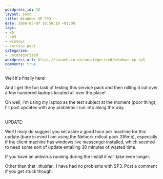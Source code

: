 ```yaml
--- 
wordpress_id: 42
layout: post
title: Windows XP SP3
date: 2008-05-07 10:59:10 +01:00
tags: 
- xp
- sp3
- windows
- service pack
categories: 
- uncategorized
wordpress_url: https://saiweb.co.uk/uncategorized/windows-xp-sp3
comments: true
---
```

<p><script type="text/javascript"><!--<br/>google_ad_client = "pub-5002016982726982";<br/>/* 468x60, created 09/04/08 */<br/>google_ad_slot = "2202844884";<br/>google_ad_width = 468;<br/>google_ad_height = 60;<br/>//--><br/></script></p>
<p><script type="text/javascript"><br/>src="https://pagead2.googlesyndication.com/pagead/show_ads.js"><br/></script></p>
<p>
<p>Well it's finally here!</p>
<p>
<p>And I get the fun task of testing this service pack and then rolling it out over a few hundered laptops located all over the place!</p>
<p>
<p>Oh well, I'm using my laptop as the test subject at the moment (poor thing), I'll post updates with any problems I run into along the way.</p>
<p>
<p><script type="text/javascript"><!--<br/>google_ad_client = "pub-5002016982726982";<br/>/* 468x60, created 09/04/08 */<br/>google_ad_slot = "2202844884";<br/>google_ad_width = 468;<br/>google_ad_height = 60;<br/>//--><br/></script><br />UPDATE:</p>
<p>Well I realy do suggest you set aside a good hour per machine for this update (bare in mind I am using the Netoork rollout pack 316mb), especially if the client machine has windows live messenger installed, which seemed to need some sort of update entailing 30 minutes of wasted time.</p>
<p>If you have an antivirus running during the install it will take even longer.</p>
<p>
<p></p>
<p>Other than that _thusfar_ I have had no problems with SP3. Post a comment if you get stuck though.<br /><script type="text/javascript"><br/>src="https://pagead2.googlesyndication.com/pagead/show_ads.js"><br/></script></p>
